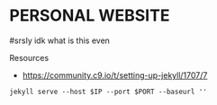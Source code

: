 PERSONAL WEBSITE
====

#srsly idk what is this even

Resources
- https://community.c9.io/t/setting-up-jekyll/1707/7
```
jekyll serve --host $IP --port $PORT --baseurl ''
```
